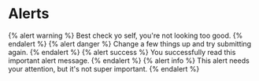 # Alerts

{% alert warning %}
Best check yo self, you're not looking too good.
{% endalert %}
{% alert danger %}
Change a few things up and try submitting again.
{% endalert %}
{% alert success %}
You successfully read this important alert message.
{% endalert %}
{% alert info %}
This alert needs your attention, but it's not super important.
{% endalert %}